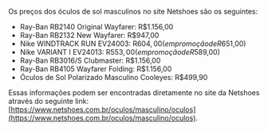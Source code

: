 Os preços dos óculos de sol masculinos no site Netshoes são os seguintes:

- Ray-Ban RB2140 Original Wayfarer: R$1.156,00
- Ray-Ban RB2132 New Wayfarer: R$947,00
- Nike WINDTRACK RUN EV24003: R$604,00 (em promoção de R$651,00)
- Nike VARIANT I EV24013: R$553,00 (em promoção de R$589,00)
- Ray-Ban RB3016/S Clubmaster: R$1.156,00
- Ray-Ban RB4105 Wayfarer Folding: R$1.156,00
- Óculos de Sol Polarizado Masculino Cooleyes: R$499,90

Essas informações podem ser encontradas diretamente no site da Netshoes através do seguinte link: [https://www.netshoes.com.br/oculos/masculino/oculos](https://www.netshoes.com.br/oculos/masculino/oculos).
```